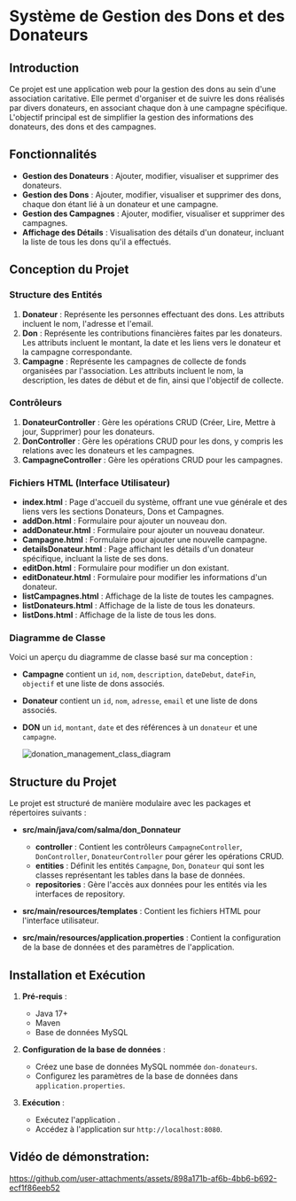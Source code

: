 # Système de Gestion des Dons et des Donateurs

## Introduction
Ce projet est une application web pour la gestion des dons au sein d'une association caritative. Elle permet d'organiser et de suivre les dons réalisés par divers donateurs, en associant chaque don à une campagne spécifique. L'objectif principal est de simplifier la gestion des informations des donateurs, des dons et des campagnes.

## Fonctionnalités
- **Gestion des Donateurs** : Ajouter, modifier, visualiser et supprimer des donateurs.
- **Gestion des Dons** : Ajouter, modifier, visualiser et supprimer des dons, chaque don étant lié à un donateur et une campagne.
- **Gestion des Campagnes** : Ajouter, modifier, visualiser et supprimer des campagnes.
- **Affichage des Détails** : Visualisation des détails d'un donateur, incluant la liste de tous les dons qu'il a effectués.

## Conception du Projet

### Structure des Entités

1. **Donateur** : Représente les personnes effectuant des dons. Les attributs incluent le nom, l'adresse et l'email.
2. **Don** : Représente les contributions financières faites par les donateurs. Les attributs incluent le montant, la date et les liens vers le donateur et la campagne correspondante.
3. **Campagne** : Représente les campagnes de collecte de fonds organisées par l'association. Les attributs incluent le nom, la description, les dates de début et de fin, ainsi que l'objectif de collecte.

### Contrôleurs
1. **DonateurController** : Gère les opérations CRUD (Créer, Lire, Mettre à jour, Supprimer) pour les donateurs.
2. **DonController** : Gère les opérations CRUD pour les dons, y compris les relations avec les donateurs et les campagnes.
3. **CampagneController** : Gère les opérations CRUD pour les campagnes.

### Fichiers HTML (Interface Utilisateur)

- **index.html** : Page d'accueil du système, offrant une vue générale et des liens vers les sections Donateurs, Dons et Campagnes.
- **addDon.html** : Formulaire pour ajouter un nouveau don.
- **addDonateur.html** : Formulaire pour ajouter un nouveau donateur.
- **Campagne.html** : Formulaire pour ajouter une nouvelle campagne.
- **detailsDonateur.html** : Page affichant les détails d'un donateur spécifique, incluant la liste de ses dons.
- **editDon.html** : Formulaire pour modifier un don existant.
- **editDonateur.html** : Formulaire pour modifier les informations d'un donateur.
- **listCampagnes.html** : Affichage de la liste de toutes les campagnes.
- **listDonateurs.html** : Affichage de la liste de tous les donateurs.
- **listDons.html** : Affichage de la liste de tous les dons.

### Diagramme de Classe

Voici un aperçu du diagramme de classe basé sur ma conception :
- **Campagne** contient un `id`, `nom`, `description`, `dateDebut`, `dateFin`, `objectif` et une liste de dons associés.
- **Donateur** contient un `id`, `nom`, `adresse`, `email` et une liste de dons associés.
- **DON**  un `id`, `montant`, `date` et des références à un `donateur` et une `campagne`.
  
  ![donation_management_class_diagram](https://github.com/user-attachments/assets/e7ce6f90-7415-42a1-a222-da32bbe8ae02)


## Structure du Projet
Le projet est structuré de manière modulaire avec les packages et répertoires suivants :

- **src/main/java/com/salma/don_Donnateur**
  - **controller** : Contient les contrôleurs `CampagneController`, `DonController`, `DonateurController` pour gérer les opérations CRUD.
  - **entities** : Définit les entités `Campagne`, `Don`, `Donateur` qui sont les classes représentant les tables dans la base de données.
  - **repositories** : Gère l'accès aux données pour les entités via les interfaces de repository.

- **src/main/resources/templates** : Contient les fichiers HTML pour l'interface utilisateur.
- **src/main/resources/application.properties** : Contient la configuration de la base de données et des paramètres de l'application.

## Installation et Exécution

1. **Pré-requis** :
   - Java 17+
   - Maven
   - Base de données MySQL

2. **Configuration de la base de données** :
   - Créez une base de données MySQL nommée `don-donateurs`.
   - Configurez les paramètres de la base de données dans `application.properties`.

3. **Exécution** :
   - Exécutez l'application .
   - Accédez à l'application sur `http://localhost:8080`.

## Vidéo de démonstration:


https://github.com/user-attachments/assets/898a171b-af6b-4bb6-b692-ecf1f86eeb52



